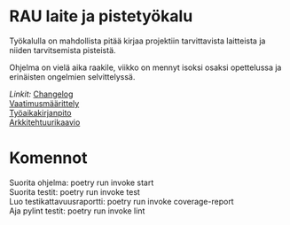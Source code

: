 # RAU laite ja pistetyökalu

Työkalulla on mahdollista pitää kirjaa projektiin tarvittavista laitteista ja niiden tarvitsemista pisteistä.  

Ohjelma on vielä aika raakile, viikko on mennyt isoksi osaksi opettelussa ja erinäisten ongelmien selvittelyssä.  

*Linkit:* [Changelog](https://github.com/attesan/ot-harjoitustyo/blob/master/dokumentaatio/changelog.md)  
[Vaatimusmäärittely](https://github.com/attesan/ot-harjoitustyo/blob/master/dokumentaatio/vaatimusmaarittely.md)  
[Työaikakirjanpito](https://github.com/attesan/ot-harjoitustyo/blob/master/dokumentaatio/tyoaikakirjanpito.md)  
[Arkkitehtuurikaavio](https://github.com/attesan/ot-harjoitustyo/blob/master/dokumentaatio/arkkitehtuuri.md)  
  
# Komennot  
Suorita ohjelma: poetry run invoke start  
Suorita testit: poetry run invoke test  
Luo testikattavuusraportti: poetry run invoke coverage-report  
Aja pylint testit: poetry run invoke lint  
